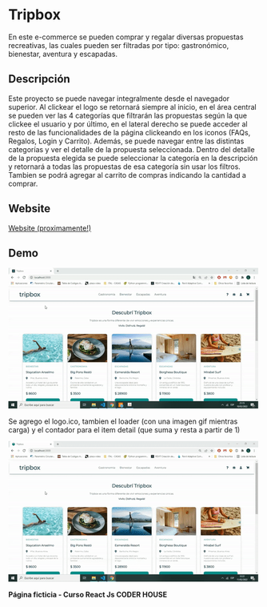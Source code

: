 # Tripbox

En este e-commerce se pueden comprar y regalar diversas propuestas recreativas, las cuales pueden ser filtradas por tipo: gastronómico, bienestar, aventura y escapadas.

## Descripción

Este proyecto se puede navegar integralmente desde el navegador superior. Al clickear el logo se retornará siempre al inicio, en el área central se pueden ver las 4 categorías que filtrarán las propuestas según la que clickee el usuario y por último, en el lateral derecho se puede acceder al resto de las funcionalidades de la página clickeando en los iconos (FAQs, Regalos, Login y Carrito). 
Además, se puede navegar entre las distintas categorías y ver el detalle de la propuesta seleccionada. Dentro del detalle de la propuesta elegida se puede seleccionar la categoría en la descripción y retornará a todas las propuestas de esa categoría sin usar los filtros. Tambien se podrá agregar al carrito de compras indicando la cantidad a comprar.

## Website

<a href=""> Website (proximamente!) </a>

## Demo

<img src="https://github.com/LauraBrea/tripbox/blob/master/img/ezgif.com-gif-maker.gif" alt="gif funcionalidad de la pagina">

Se agrego el logo.ico, tambien el loader (con una imagen gif mientras carga) y el contador para el item detail (que suma y resta a partir de 1)

<img src="https://github.com/LauraBrea/tripbox/blob/master/img/ezgif.com-gif-maker-1.gif" alt="gif funcionalidad de la pagina">


**Página ficticia - Curso React Js CODER HOUSE**

